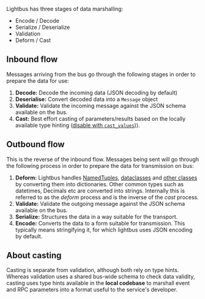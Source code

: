 Lightbus has three stages of data marshalling:

* Encode / Decode
* Serialize / Deserialize
* Validation
* Deform / Cast

## Inbound flow

Messages arriving from the bus go through the following stages
in order to prepare the data for use:

1. **Decode:** Decode the incoming data (JSON decoding by default)
2. **Deserialise:** Convert decoded data into a `Message` object
3. **Validate:** Validate the incoming message against the JSON schema
   available on the bus.
4. **Cast:** Best effort casting of parameters/results based on
   the locally available type hinting
   ([disable with `cast_values`](/reference/configuration.md#api-config))).


## Outbound flow

This is the reverse of the inbound flow. Messages being
sent will go through the following process in order to
prepare the data for transmission on bus:

1. **Deform:** Lightbus handles [NamedTuples], [dataclasses]
   and [other classes] by converting
   them into dictionaries. Other common types such as
   datetimes, Decimals etc are converted into strings.
   Internally this is referred to as the *deform* process and is
   the inverse of the *cast* process.
2. **Validate:** Validate the outgoing message against the JSON schema
   available on the bus.
2. **Serialize:** Structures the data in a way suitable for the
  transport.
3. **Encode:** Converts the data to a form suitable for transmission.
  This typically means stringifying it, for which lightbus
  uses JSON encoding by default.

## About casting

Casting is separate from validation, although both rely on type hints.
Whereas validation uses a shared
bus-wide schema to check data validity, casting uses type hints
available in the **local codebase** to marshall event and RPC parameters
into a format useful to the service's developer.




[NamedTuples]: /reference/typing.md#namedtuple-example
[dataclasses]: /reference/typing.md#dataclass-example
[other classes]: /reference/typing.md#custom-class-example
